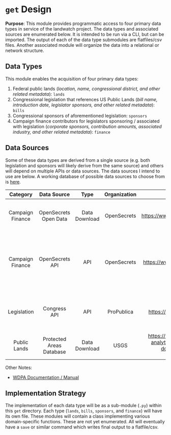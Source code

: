 # `get` Design

**Purpose**: This module provides programmatic access to four primary data types in service of the landwatch project. The data types and associated sources are enumerated below. It is intended to be run via a CLI, but can be imported. The output of each of the data type submodules are flatfiles/csv files. Another associated module will organize the data into a relational or network structure.

## Data Types

This module enables the acquisition of four primary data types:

1. Federal public lands (*location, name, congressional district, and other related metadata*): `lands`
1. Congressional legislation that references US Public Lands (*bill name, introduction date, legislator sponsors, and other related metadata*): `bills`
1. Congressional sponsors of aforementioned legislation: `sponsors`
1. Campaign finance contributors for legislators sponsoring / associated with legislation (*corporate sponsors, contribution amounts, associated industry, and other related metadata*): `finance`

## Data Sources

Some of these data types are derived from a single source (e.g. both legislation and sponsors will likely derive from the same source) and others will depend on multiple APIs or data sources. The data sources I intend to use are below. A working database of possible data sources to choose from is [here](https://docs.google.com/spreadsheets/d/14oKvM8lpXP2JJRqUJ-B8zCPoL7HsF0rSlVgbeUFug_M/edit#gid=0).


| Category | Data Source | Type | Organization | URL | Notes |
|:-:|:-:|:-:|:-:|:-:|:-:|
| Campaign Finance | OpenSecrets Open Data | Data Download | OpenSecrets | https://www.opensecrets.org/resources/create/data_doc.php | Candidates, PACs to Candidates, PACs to PACs.  |
| Campaign Finance | OpenSecrets API | API | OpenSecrets | https://www.opensecrets.org/resources/create/api_doc.php | Top contributors to candidate, top industry to candidate. SEEMS VALUABLE |
| Legislation | Congress API | API | ProPublica | https://projects.propublica.org/api-docs/congress-api/ | Member data, bill data, floor actions, committee data |
| Public Lands | Protected Areas Database | Data Download | USGS | https://www.usgs.gov/core-science-systems/science-analytics-and-synthesis/gap/science/pad-us-data-download?qt-science_center_objects=0#qt-science_center_objects | From the Gap Analysis Project  |

Other Notes:
* [WDPA Documentation / Manual](http://wdpa.s3.amazonaws.com/WDPA_Manual/English/WDPA_Manual_1_4_EN_FINAL.pdf)

## Implementation Strategy

The implementation of each data type will be as a sub-module (`.py`) within this `get` directory. Each type (`lands`, `bills`, `sponsors`, and `finance`) will have its own file. These modules will contain a class implementing various domain-specific functions. These are not yet enumerated. All will eventually have a `save` or similar command which writes final output to a flatfile/csv.

